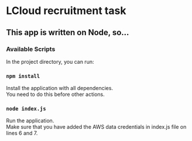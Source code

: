 # LCloud recruitment task

## This app is written on Node, so...
### Available Scripts

In the project directory, you can run:

### `npm install`

Install the application with all dependencies.\
You need to do this before other actions.

### `node index.js`
Run the application.\
Make sure that you have added the AWS data credentials in index.js file on lines 6 and 7.
